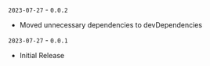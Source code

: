 `2023-07-27` - `0.0.2`

- Moved unnecessary dependencies to devDependencies


`2023-07-27` - `0.0.1`

- Initial Release
